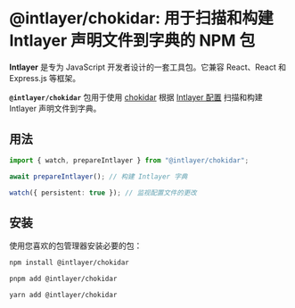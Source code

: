 # @intlayer/chokidar: 用于扫描和构建 Intlayer 声明文件到字典的 NPM 包

**Intlayer** 是专为 JavaScript 开发者设计的一套工具包。它兼容 React、React 和 Express.js 等框架。

**`@intlayer/chokidar`** 包用于使用 [chokidar](https://github.com/paulmillr/chokidar) 根据 [Intlayer 配置](https://github.com/aymericzip/intlayer/blob/main/docs/zh/configuration.md) 扫描和构建 Intlayer 声明文件到字典。

## 用法

```ts
import { watch, prepareIntlayer } from "@intlayer/chokidar";

await prepareIntlayer(); // 构建 Intlayer 字典

watch({ persistent: true }); // 监视配置文件的更改
```

## 安装

使用您喜欢的包管理器安装必要的包：

```bash packageManager="npm"
npm install @intlayer/chokidar
```

```bash packageManager="pnpm"
pnpm add @intlayer/chokidar
```

```bash packageManager="yarn"
yarn add @intlayer/chokidar
```
